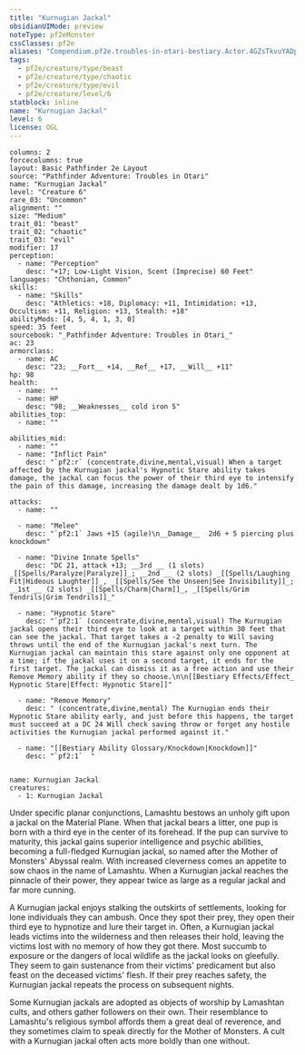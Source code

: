 ```yaml
---
title: "Kurnugian Jackal"
obsidianUIMode: preview
noteType: pf2eMonster
cssClasses: pf2e
aliases: "Compendium.pf2e.troubles-in-otari-bestiary.Actor.4GZsTkvuYADpcdmV" 
tags:
  - pf2e/creature/type/beast
  - pf2e/creature/type/chaotic
  - pf2e/creature/type/evil
  - pf2e/creature/level/6
statblock: inline
name: "Kurnugian Jackal"
level: 6
license: OGL
---
```


```statblock
columns: 2
forcecolumns: true
layout: Basic Pathfinder 2e Layout
source: "Pathfinder Adventure: Troubles in Otari"
name: "Kurnugian Jackal"
level: "Creature 6"
rare_03: "Uncommon"
alignment: ""
size: "Medium"
trait_01: "beast"
trait_02: "chaotic"
trait_03: "evil"
modifier: 17
perception:
  - name: "Perception"
    desc: "+17; Low-Light Vision, Scent (Imprecise) 60 Feet"
languages: "Chthonian, Common"
skills:
  - name: "Skills"
    desc: "Athletics: +18, Diplomacy: +11, Intimidation: +13, Occultism: +11, Religion: +13, Stealth: +18"
abilityMods: [4, 5, 4, 1, 3, 0]
speed: 35 feet
sourcebook: "_Pathfinder Adventure: Troubles in Otari_"
ac: 23
armorclass:
  - name: AC
    desc: "23; __Fort__ +14, __Ref__ +17, __Will__ +11"
hp: 98
health:
  - name: ""
  - name: HP
    desc: "98; __Weaknesses__ cold iron 5"
abilities_top:
  - name: ""

abilities_mid:
  - name: ""
  - name: "Inflict Pain"
    desc: "`pf2:r` (concentrate,divine,mental,visual) When a target affected by the Kurnugian jackal's Hypnotic Stare ability takes damage, the jackal can focus the power of their third eye to intensify the pain of this damage, increasing the damage dealt by 1d6."

attacks:
  - name: ""

  - name: "Melee"
    desc: "`pf2:1` Jaws +15 (agile)\n__Damage__  2d6 + 5 piercing plus knockdown"

  - name: "Divine Innate Spells"
    desc: "DC 21, attack +13; __3rd __ (1 slots) _[[Spells/Paralyze|Paralyze]]_; __2nd __ (2 slots) _[[Spells/Laughing Fit|Hideous Laughter]]_, _[[Spells/See the Unseen|See Invisibility]]_; __1st __ (2 slots) _[[Spells/Charm|Charm]]_, _[[Spells/Grim Tendrils|Grim Tendrils]]_"

  - name: "Hypnotic Stare"
    desc: "`pf2:1` (concentrate,divine,mental,visual) The Kurnugian jackal opens their third eye to look at a target within 30 feet that can see the jackal. That target takes a -2 penalty to Will saving throws until the end of the Kurnugian jackal's next turn. The Kurnugian jackal can maintain this stare against only one opponent at a time; if the jackal uses it on a second target, it ends for the first target. The jackal can dismiss it as a free action and use their Remove Memory ability if they so choose.\n\n[[Bestiary Effects/Effect_ Hypnotic Stare|Effect: Hypnotic Stare]]"

  - name: "Remove Memory"
    desc: " (concentrate,divine,mental) The Kurnugian ends their Hypnotic Stare ability early, and just before this happens, the target must succeed at a DC 24 Will check saving throw or forget any hostile activities the Kurnugian jackal performed against it."

  - name: "[[Bestiary Ability Glossary/Knockdown|Knockdown]]"
    desc: "`pf2:1`  "
 
```

```encounter-table
name: Kurnugian Jackal
creatures:
  - 1: Kurnugian Jackal
```



Under specific planar conjunctions, Lamashtu bestows an unholy gift upon a jackal on the Material Plane. When that jackal bears a litter, one pup is born with a third eye in the center of its forehead. If the pup can survive to maturity, this jackal gains superior intelligence and psychic abilities, becoming a full-fledged Kurnugian jackal, so named after the Mother of Monsters' Abyssal realm. With increased cleverness comes an appetite to sow chaos in the name of Lamashtu. When a Kurnugian jackal reaches the pinnacle of their power, they appear twice as large as a regular jackal and far more cunning.

A Kurnugian jackal enjoys stalking the outskirts of settlements, looking for lone individuals they can ambush. Once they spot their prey, they open their third eye to hypnotize and lure their target in. Often, a Kurnugian jackal leads victims into the wilderness and then releases their hold, leaving the victims lost with no memory of how they got there. Most succumb to exposure or the dangers of local wildlife as the jackal looks on gleefully. They seem to gain sustenance from their victims' predicament but also feast on the deceased victims' flesh. If their prey reaches safety, the Kurnugian jackal repeats the process on subsequent nights.

Some Kurnugian jackals are adopted as objects of worship by Lamashtan cults, and others gather followers on their own. Their resemblance to Lamashtu's religious symbol affords them a great deal of reverence, and they sometimes claim to speak directly for the Mother of Monsters. A cult with a Kurnugian jackal often acts more boldly than one without.
